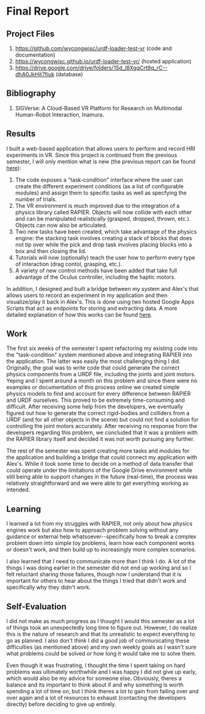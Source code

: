 # Final Report

## Project Files

1. https://github.com/wycongwisc/urdf-loader-test-vr (code and documentation)
2. https://wycongwisc.github.io/urdf-loader-test-vr/ (hosted application)
3. https://drive.google.com/drive/folders/1Sd_I8XgqCrt9q_rC--dhA0JkHit7fiuk (database)

## Bibliography

1. SIGVerse: A Cloud-Based VR Platform for Research on Multimodal Human-Robot Interaction, Inamura.

## Results

I built a web-based application that allows users to perform and record HRI experiments in VR. Since this project is continued from the previous semester, I will only mention what is new (the previous report can be found [here](https://github.com/wcong521/uw-graphics-reports/blob/main/spring-2022.md)):

1. The code exposes a "task-condition" interface where the user can create the different experiment conditions (as a list of configurable modules) and assign them to specific tasks as well as specfying the number of trials. 
2. The VR environment is much improved due to the integration of a physics library called RAPIER. Objects will now collide with each other and can be manipulated realistically (grasped, dropped, thrown, etc.). Objects can now also be articulated.
4. Two new tasks have been created, which take advantage of the physics engine: the stacking task involves creating a stack of blocks that does not tip over while the pick and drop task involves placing blocks into a box and then closing the lid. 
5. Tutorials will now (optionally) teach the user how to perform every type of interaction (drag contol, grasping, etc.).
5. A variety of new control methods have been added that take full advantage of the Oculus controller, including the haptic motors.

In addition, I designed and built a bridge between my system and Alex's that allows users to record an experiment in my application and then visualize/play it back in Alex's. This is done using two hosted Google Apps Scripts that act as endpoints for storing and extracting data. A more detailed explanation of how this works can be found [here](https://github.com/wycongwisc/urdf-loader-test-vr).

## Work

The first six weeks of the semester I spent refactoring my existing code into the "task-condition" system mentioned above and integrating RAPIER into the application. The latter was easily the most challenging thing I did. Originally, the goal was to write code that could generate the correct physics components from a URDF file, including the joints and joint motors. Yeping and I spent around a month on this problem and since there were no examples or documentation of this process online we created simple physics models to find and account for every difference between RAPIER and URDF ourselves. This proved to be extremely time-consuming and difficult. After receiving some help from the developers, we eventually figured out how to generate the correct rigid-bodies and colliders from a URDF (and for all other objects in the scene) but could not find a solution for controlling the joint motors accurately. After receiving no response from the developers regarding this problem, we concluded that it was a problem with the RAPIER library itself and decided it was not worth pursuing any further. 

The rest of the semester was spent creating more tasks and modules for the application and building a bridge that could connect my application with Alex's. While it took some time to decide on a method of data transfer that could operate under the limitations of the Google Drive environment while still being able to support changes in the future (real-time), the process was relatively straightforward and we were able to get everything working as intended.

## Learning

I learned a lot from my struggles with RAPIER, not only about how physics engines work but also how to approach problem solving without any guidance or external help whatsoever--specifically how to break a complex problem down into simple toy problems, learn how each component works or doesn't work, and then build up to increasingly more complex scenarios.

I also learned that I need to communicate more than I think I do. A lot of the things I was doing earlier in the semester did not end up working and so I felt reluctant sharing those failures, though now I understand that it is important for others to hear about the things I tried that didn't work and specifically why they didn't work. 

## Self-Evaluation 

I did not make as much progress as I thought I would this semester as a lot of things took an unexpectedly long time to figure out. However, I do realize this is the nature of research and that its unrealistic to expect everything to go as planned. I also don't think I did a good job of communicating these difficulties (as mentioned above) and my own weekly goals as I wasn't sure what problems could be solved or how long it would take me to solve them.

Even though it was frustrating, I thought the time I spent taking on hard problems was ultimately worthwhile and I was happy I did not give up early, which would also be my advice for someone else. Obviously, theres a balance and its important to think about if and why something is worth spending a lot of time on, but I think theres a lot to gain from failing over and over again and a lot of resources to exhaust (contacting the developers directly) before deciding to give up entirely.
